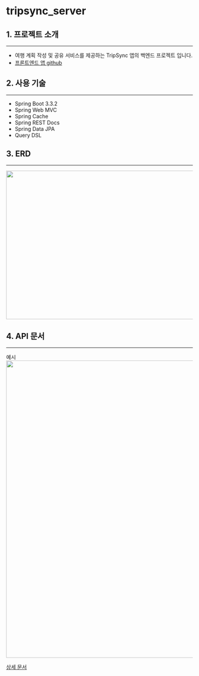 # tripsync_server

## 1. 프로젝트 소개
---
- 여행 계획 작성 및 공유 서비스를 제공하는 TripSync 앱의 백엔드 프로젝트 입니다. <br>
- [프론트엔드 앱 github](https://github.com/NBCAndroid15/TripSync)

## 2. 사용 기술
---
- Spring Boot 3.3.2
- Spring Web MVC
- Spring Cache
- Spring REST Docs
- Spring Data JPA
- Query DSL

## 3. ERD
---
<img src="https://github.com/kt2790/tripsync_server/assets/138543028/81d23fd9-9c43-4ac2-b513-012f6f299256" width="600" height="400" />

## 4. API 문서
---
예시<br>
<img src="https://github.com/kt2790/tripsync_server/assets/138543028/f93220ca-d0fe-42c9-9643-8cd68fffd0d0" width="1000" height="800" />

[상세 문서](https://kt2790.github.io/tripsync_api/)

